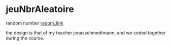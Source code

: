 # jeuNbrAleatoire
random number
 [radom_link](https://massiresogore.github.io/jeuNbrAleatoire/)

the design is that of my teacher jonasschmedtmann, and we coded together during the course.
